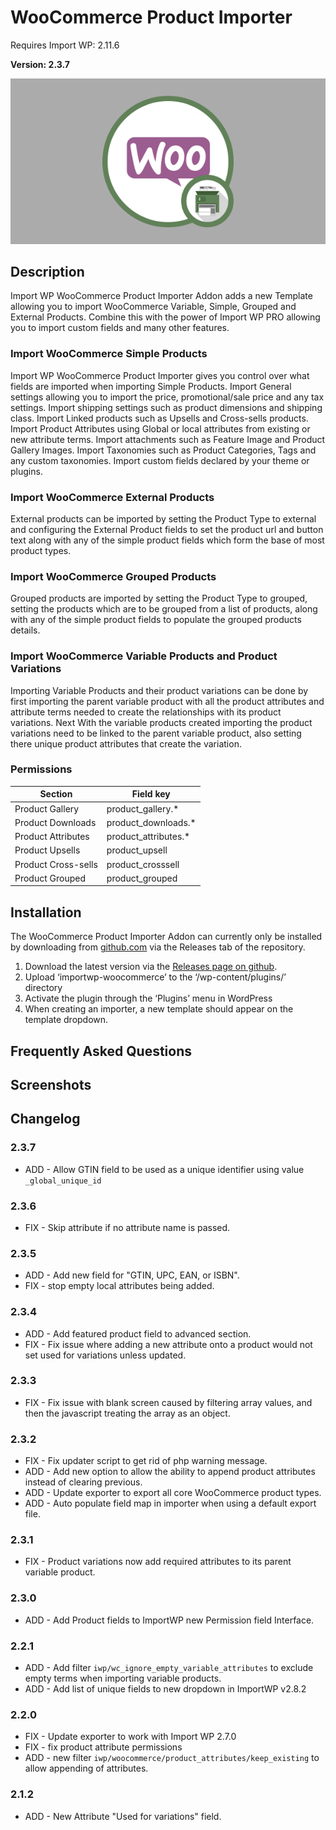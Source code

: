 # WooCommerce Product Importer

Requires Import WP: 2.11.6

**Version: 2.3.7**

![WooCommerce Product Importer](./assets/iwp-addon-woocommerce.png)

## Description

Import WP WooCommerce Product Importer Addon adds a new Template allowing you to import WooCommerce Variable, Simple, Grouped and External Products. Combine this with the power of Import WP PRO allowing you to import custom fields and many other features.

### Import WooCommerce Simple Products

Import WP WooCommerce Product Importer gives you control over what fields are imported when importing Simple Products. Import General settings allowing you to import the price, promotional/sale price and any tax settings. Import shipping settings such as product dimensions and shipping class. Import Linked products such as Upsells and Cross-sells products. Import Product Attributes using Global or local attributes from existing or new attribute terms. Import attachments such as Feature Image and Product Gallery Images. Import Taxonomies such as Product Categories, Tags and any custom taxonomies. Import custom fields declared by your theme or plugins.

### Import WooCommerce External Products

External products can be imported by setting the Product Type to external and configuring the External Product fields to set the product url and button text along with any of the simple product fields which form the base of most product types.

### Import WooCommerce Grouped Products

Grouped products are imported by setting the Product Type to grouped, setting the products which are to be grouped from a list of products, along with any of the simple product fields to populate the grouped products details.

### Import WooCommerce Variable Products and Product Variations

Importing Variable Products and their product variations can be done by first importing the parent variable product with all the product attributes and attribute terms needed to create the relationships with its product variations. Next With the variable products created importing the product variations need to be linked to the parent variable product, also setting there unique product attributes that create the variation.

### Permissions

| Section             | Field key             |
| ------------------- | --------------------- |
| Product Gallery     | product_gallery.\*    |
| Product Downloads   | product_downloads.\*  |
| Product Attributes  | product_attributes.\* |
| Product Upsells     | product_upsell        |
| Product Cross-sells | product_crosssell     |
| Product Grouped     | product_grouped       |

## Installation

The WooCommerce Product Importer Addon can currently only be installed by downloading from [github.com](https://github.com/jcollings/importwp-woocommerce) via the Releases tab of the repository.

1. Download the latest version via the [Releases page on github](https://github.com/jcollings/importwp-woocommerce/releases).
1. Upload ‘importwp-woocommerce’ to the ‘/wp-content/plugins/’ directory
1. Activate the plugin through the ‘Plugins’ menu in WordPress
1. When creating an importer, a new template should appear on the template dropdown.

## Frequently Asked Questions

## Screenshots

## Changelog

### 2.3.7

- ADD - Allow GTIN field to be used as a unique identifier using value `_global_unique_id`

### 2.3.6

- FIX - Skip attribute if no attribute name is passed.

### 2.3.5

- ADD - Add new field for "GTIN, UPC, EAN, or ISBN".
- FIX - stop empty local attributes being added.

### 2.3.4

- ADD - Add featured product field to advanced section.
- FIX - Fix issue where adding a new attribute onto a product would not set used for variations unless updated.

### 2.3.3

- FIX - Fix issue with blank screen caused by filtering array values, and then the javascript treating the array as an object.

### 2.3.2

- FIX - Fix updater script to get rid of php warning message.
- ADD - Add new option to allow the ability to append product attributes instead of clearing previous.
- ADD - Update exporter to export all core WooCommerce product types.
- ADD - Auto populate field map in importer when using a default export file.

### 2.3.1

- FIX - Product variations now add required attributes to its parent variable product.

### 2.3.0

- ADD - Add Product fields to ImportWP new Permission field Interface.

### 2.2.1

- ADD - Add filter `iwp/wc_ignore_empty_variable_attributes` to exclude empty terms when importing variable products.
- ADD - Add list of unique fields to new dropdown in ImportWP v2.8.2

### 2.2.0

- FIX - Update exporter to work with Import WP 2.7.0
- FIX - fix product attribute permissions
- ADD - new filter `iwp/woocommerce/product_attributes/keep_existing` to allow appending of attributes.

### 2.1.2

- ADD - New Attribute "Used for variations" field.
